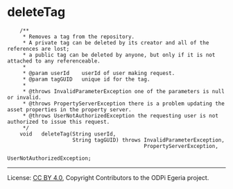 <!-- SPDX-License-Identifier: CC-BY-4.0 -->
<!-- Copyright Contributors to the ODPi Egeria project. -->

# deleteTag

```
    /**
     * Removes a tag from the repository.
     * A private tag can be deleted by its creator and all of the references are lost;
     * a public tag can be deleted by anyone, but only if it is not attached to any referenceable.
     *
     * @param userId    userId of user making request.
     * @param tagGUID   unique id for the tag.
     *
     * @throws InvalidParameterException one of the parameters is null or invalid.
     * @throws PropertyServerException there is a problem updating the asset properties in the property server.
     * @throws UserNotAuthorizedException the requesting user is not authorized to issue this request.
     */
    void   deleteTag(String userId,
                     String tagGUID) throws InvalidParameterException,
                                            PropertyServerException,
                                            UserNotAuthorizedException;
```




----
License: [CC BY 4.0](https://creativecommons.org/licenses/by/4.0/),
Copyright Contributors to the ODPi Egeria project.
